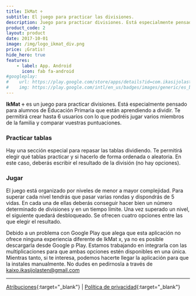 ```yaml
---
title: IkMat ÷
subtitle: El juego para practicar las divisiones.
description: Juego para practicar divisiones. Está especialmente pensado para alumnos de Educación Primaria que están aprendiendo a dividir.
product_code: 2
layout: product
date: 2017-10-01
image: /img/logo_ikmat_div.png
price: ¡Gratis!
hide_hero: true
features:
    - label: App. Android
      icon: fab fa-android
#googleplay: 
#    url: https://play.google.com/store/apps/details?id=com.ikasijolasten.ikmat.ikmatmult&amp;hl=es
#    img: https://play.google.com/intl/en_us/badges/images/generic/es_badge_web_generic.png
---
```

**IkMat ÷** es un juego para practicar divisiones. Está especialmente pensado para alumnos de Educación Primaria que están aprendiendo a dividir. Te permitirá crear hasta 6 usuarios con lo que podréis jugar varios miembros de la familia y comparar vuestras puntuaciones.

### Practicar tablas
Hay una sección especial para repasar las tablas dividiendo. Te permitirá elegir qué tablas practicar y si hacerlo de forma ordenada o aleatoria. En este caso, deberás escribir el resultado de la división (no hay opciones).
### Jugar 
El juego está organizado por niveles de menor a mayor complejidad. Para superar cada nivel tendrás que pasar varias rondas y dispondrás de 5 vidas. En cada una de ellas deberás conseguir hacer bien un número determinado de divisiones y en un tiempo límite. Una vez superado un nivel, el siguiente quedará desbloqueado. Se ofrecen cuatro opciones entre las que elegir el resultado.

Debido a un problema con Google Play que alega que esta aplicación no ofrece ninguna experiencia diferente de IkMat x, ya no es posible descargarla desde Google p Play.
Estamos trabajando en integrarla con las multiplicaciones para que ambas opciones estén disponibles en una única. Mientras tanto, si te interesa, podemos hacerte llegar la aplicación para que la instales manualmente. No dudes en pedirnosla a través de kaixo.ikasijolasten@gmail.com

<hr/>


[Atribuciones](/p2-atribuciones){:target="_blank"} \| [Política de privacidad](/p2-pp){:target="_blank"}